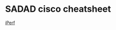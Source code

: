 # SADAD cisco cheatsheet


[iPerf](https://server.ir/%D9%85%D9%82%D8%A7%D9%84%D8%A7%D8%AA/%D8%A8%D8%B1%D8%B1%D8%B3%DB%8C-%D8%AA%D9%88%D8%A7%D9%86-%D8%B4%D8%A8%DA%A9%D9%87-%D8%A8%D8%A7-%D8%A7%D8%A8%D8%B2%D8%A7%D8%B1-iperf/)

